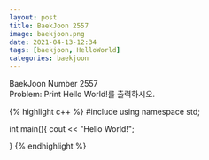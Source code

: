 ```yaml
---
layout: post
title: BaekJoon 2557
image: baekjoon.png
date: 2021-04-13-12:34
tags: [baekjoon, HelloWorld]
categories: baekjoon
---
```


BaekJoon Number 2557<br>
Problem: Print Hello World!를 출력하시오.


{% highlight c++ %}
#include <iostream>
using namespace std;

int main(){
	cout << "Hello World!";
	
}
{% endhighlight %}